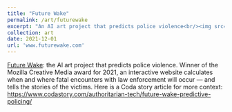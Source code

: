 ```yaml
---
title: "Future Wake"
permalink: /art/futurewake
excerpt: "An AI art project that predicts police violence<br/><img src='/images/future_wake.png'>"
collection: art
date: 2021-12-01
url: 'www.futurewake.com'
---
```


[Future Wake](www.futurewake.com): the AI art project that predicts police violence. 
Winner of the Mozilla Creative Media award for 2021, an interactive website calculates when and where fatal encounters with law enforcement will occur — and tells the stories of the victims. 
Here is a Coda story article for more context: https://www.codastory.com/authoritarian-tech/future-wake-predictive-policing/
